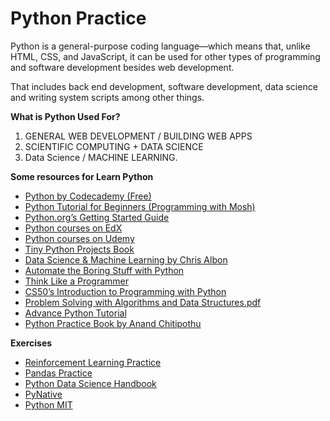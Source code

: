 # Python Practice

Python is a general-purpose coding language—which means that, unlike HTML, CSS, and JavaScript, it can be used for other types of programming and software development besides web development.

That includes back end development, software development, data science and writing system scripts among other things.

**What is Python Used For?**

1. GENERAL WEB DEVELOPMENT / BUILDING WEB APPS
2. SCIENTIFIC COMPUTING + DATA SCIENCE
3. Data Science / MACHINE LEARNING.

**Some resources for Learn Python**

- [Python by Codecademy (Free)](https://www.codecademy.com/learn/learn-python)
- [Python Tutorial for Beginners (Programming with Mosh)](https://www.youtube.com/watch?v=_uQrJ0TkZlc)
- [Python.org’s Getting Started Guide](https://www.python.org/about/gettingstarted/)
- [Python courses on EdX](https://www.edx.org/learn/python)
- [Python courses on Udemy](https://www.udemy.com/topic/python/)
- [Tiny Python Projects Book](https://www.manning.com/books/tiny-python-projects)
- [Data Science & Machine Learning by Chris Albon](https://chrisalbon.com/)
- [Automate the Boring Stuff with Python](https://automatetheboringstuff.com/)
- [Think Like a Programmer](https://www.amazon.com/Think-Like-Programmer-Introduction-Creative/dp/1593274246/ref=as_li_ss_tl?ie=UTF8&linkCode=sl1&tag=vantspr-20&linkId=4eafe8e61be1c7f1c8dfdec62532152a)
- [CS50’s Introduction to Programming with Python](https://cs50.harvard.edu/python/2022/)
- [Problem Solving with Algorithms and Data Structures.pdf](https://github.com/Shakib-IO/Python_Practice/files/9897072/ProblemSolvingwithAlgorithmsandDataStructures.pdf)
- [Advance Python Tutorial](https://www.youtube.com/playlist?list=PL7yh-TELLS1FuqLSjl5bgiQIEH25VEmIc)
- [Python Practice Book by Anand Chitipothu](https://anandology.com/python-practice-book/index.html#)



**Exercises**

- [Reinforcement Learning Practice](https://github.com/ShangtongZhang/reinforcement-learning-an-introduction)
- [Pandas Practice](https://github.com/guipsamora/pandas_exercises)
- [Python Data Science Handbook](https://jakevdp.github.io/PythonDataScienceHandbook/)
- [PyNative](https://pynative.com/python-basic-exercise-for-beginners/)
- [Python MIT](http://web.mit.edu/6.s189/www/index.html)

